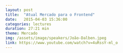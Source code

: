 ```yaml
---
layout: post
title:  "Atual Mercado para o Frontend"
date:   2015-04-03 15:36:00
categories: lectures
duration: 27:21 min
theme: Mercado
img: /assets/image/speakers/João-Dalben.jpeg
link: https://www.youtube.com/watch?v=4uRssY-ml_o
---
```

